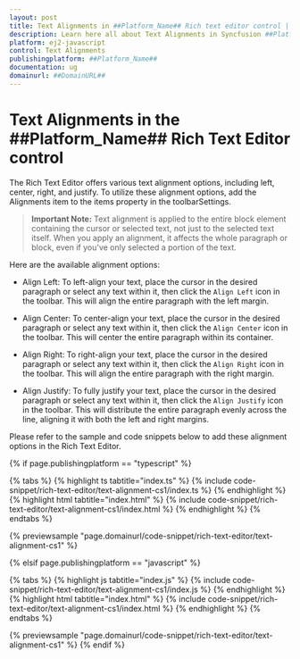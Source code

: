 ```yaml
---
layout: post
title: Text Alignments in ##Platform_Name## Rich text editor control | Syncfusion
description: Learn here all about Text Alignments in Syncfusion ##Platform_Name## Rich text editor control of Syncfusion Essential JS 2 and more.
platform: ej2-javascript
control: Text Alignments 
publishingplatform: ##Platform_Name##
documentation: ug
domainurl: ##DomainURL##
---
```


# Text Alignments in the ##Platform_Name## Rich Text Editor control

The Rich Text Editor offers various text alignment options, including left, center, right, and justify. To utilize these alignment options, add the Alignments item to the items property in the toolbarSettings.

> **Important Note:** Text alignment is applied to the entire block element containing the cursor or selected text, not just to the selected text itself. When you apply an alignment, it affects the whole paragraph or block, even if you've only selected a portion of the text.

Here are the available alignment options:

* Align Left:
To left-align your text, place the cursor in the desired paragraph or select any text within it, then click the `Align Left` icon in the toolbar. This will align the entire paragraph with the left margin.

* Align Center:
To center-align your text, place the cursor in the desired paragraph or select any text within it, then click the `Align Center` icon in the toolbar. This will center the entire paragraph within its container.

* Align Right:
To right-align your text, place the cursor in the desired paragraph or select any text within it, then click the `Align Right` icon in the toolbar. This will align the entire paragraph with the right margin.

* Align Justify:
To fully justify your text, place the cursor in the desired paragraph or select any text within it, then click the `Align Justify` icon in the toolbar. This will distribute the entire paragraph evenly across the line, aligning it with both the left and right margins.

Please refer to the sample and code snippets below to add these alignment options in the Rich Text Editor.

{% if page.publishingplatform == "typescript" %}

{% tabs %}
{% highlight ts tabtitle="index.ts" %}
{% include code-snippet/rich-text-editor/text-alignment-cs1/index.ts %}
{% endhighlight %}
{% highlight html tabtitle="index.html" %}
{% include code-snippet/rich-text-editor/text-alignment-cs1/index.html %}
{% endhighlight %}
{% endtabs %}
        
{% previewsample "page.domainurl/code-snippet/rich-text-editor/text-alignment-cs1" %}

{% elsif page.publishingplatform == "javascript" %}

{% tabs %}
{% highlight js tabtitle="index.js" %}
{% include code-snippet/rich-text-editor/text-alignment-cs1/index.js %}
{% endhighlight %}
{% highlight html tabtitle="index.html" %}
{% include code-snippet/rich-text-editor/text-alignment-cs1/index.html %}
{% endhighlight %}
{% endtabs %}

{% previewsample "page.domainurl/code-snippet/rich-text-editor/text-alignment-cs1" %}
{% endif %}